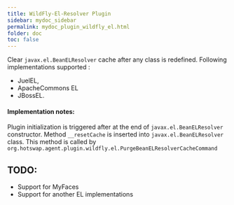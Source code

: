 ```yaml
---
title: WildFly-El-Resolver Plugin
sidebar: mydoc_sidebar
permalink: mydoc_plugin_wildfly_el.html
folder: doc
toc: false
---
```


Clear `javax.el.BeanELResolver` cache after any class is redefined.
Following implementations supported :
* JuelEL,
* ApacheCommons EL
* JBossEL.

#### Implementation notes:
Plugin initialization is triggered after at the end of `javax.el.BeanELResolver` constructor.
Method `__resetCache` is inserted into `javax.el.BeanELResolver` class. This method is called
by `org.hotswap.agent.plugin.wildfly.el.PurgeBeanELResolverCacheCommand`

## TODO:
* Support for MyFaces
* Support for another EL implementations
